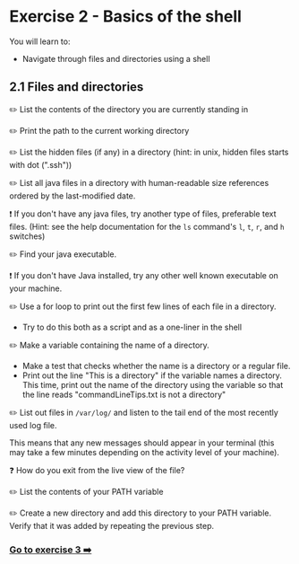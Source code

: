 # Exercise 2 - Basics of the shell

You will learn to:

- Navigate through files and directories using a shell

## 2.1 Files and directories

:pencil2: List the contents of the directory you are currently standing in

:pencil2: Print the path to the current working directory

:pencil2: List the hidden files (if any) in a directory (hint: in unix, hidden files starts with dot (".ssh"))

:pencil2: List all java files in a directory with human-readable size references ordered
  by the last-modified date. 

:exclamation: If you don't have any java files, try another type of files, preferable text files. (Hint: see the help documentation for the `ls` command's `l`, `t`, `r`, and `h` switches)

:pencil2: Find your java executable. 

:exclamation: If you don't have Java installed, try any other well known executable on your machine.

:pencil2: Use a for loop to print out the first few lines of each file in a directory.
  - Try to do this both as a script and as a one-liner in the shell

:pencil2: Make a variable containing the name of a directory. 
  - Make a test that checks whether the name is a directory or a regular file.
  - Print out the line "This is a directory" if the variable names a directory. This time, print out the name of
  the directory using the variable so that the line reads "commandLineTips.txt
  is not a directory"

:pencil2: List out files in `/var/log/` and listen to the tail end of the most recently
  used log file. 
  
This means that any new messages should appear in your terminal (this may take a few minutes depending on the activity level of your
  machine). 
  
:question: How do you exit from the live view of the file?

:pencil2: List the contents of your PATH variable

:pencil2: Create a new directory and add this directory to your PATH variable. Verify that it was added by repeating the previous step.

### [Go to exercise 3 :arrow_right:](./exercise-3.md)
